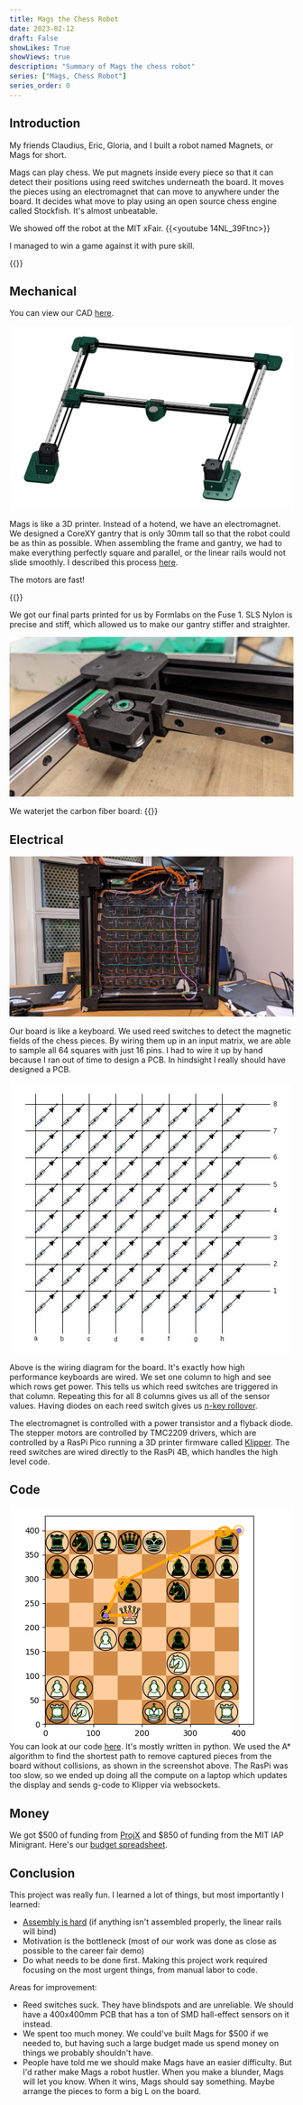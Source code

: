 ```yaml
---
title: Mags the Chess Robot
date: 2023-02-12
draft: False
showLikes: True
showViews: true
description: "Summary of Mags the chess robot"
series: ["Mags, Chess Robot"]
series_order: 0
---
```

## Introduction

My friends Claudius, Eric, Gloria, and I built a robot named Magnets, or Mags for short. 

Mags can play chess. We put magnets inside every piece so that it can detect their positions using reed switches underneath the board. It moves the pieces using an electromagnet that can move to anywhere under the board. It decides what move to play using an open source chess engine called Stockfish. It's almost unbeatable.

We showed off the robot at the MIT xFair.
{{<youtube 14NL_39Ftnc>}}

I managed to win a game against it with pure skill.

{{<youtube _3VSHdZMGXc>}}

## Mechanical

You can view our CAD [here](https://cad.onshape.com/documents/2f3e28006e5b2cd6cd052bed/w/872351ec056974a435282c6c/e/d98ee53972011595aca895ee?renderMode=0&uiState=63c3c2efbb8ec706e89127de). 

![CAD](images/mags_gantry.png)

Mags is like a 3D printer. Instead of a hotend, we have an electromagnet. We designed a CoreXY gantry that is only 30mm tall so that the robot could be as thin as possible. When assembling the frame and gantry, we had to make everything perfectly square and parallel, or the linear rails would not slide smoothly. I described this process [here](https://kogappa.com/posts/mags_assembly).

The motors are fast!

{{<youtube V1EFO8Y7cPw>}}

We got our final parts printed for us by Formlabs on the Fuse 1. SLS Nylon is precise and stiff, which allowed us to make our gantry stiffer and straighter.

![Formlabs parts](images/mags_formlabs.jpg)

We waterjet the carbon fiber board:
{{<youtube _lpElcSVjb8>}}

## Electrical
![underside](images/mags_underside.jpg)

Our board is like a keyboard. We used reed switches to detect the magnetic fields of the chess pieces. By wiring them up in an input matrix, we are able to sample all 64 squares with just 16 pins. I had to wire it up by hand because I ran out of time to design a PCB. In hindsight I really should have designed a PCB.

![Input Matrix](images/input_matrix.jpg)

Above is the wiring diagram for the board. It's exactly how high performance keyboards are wired. We set one column to high and see which rows get power. This tells us which reed switches are triggered in that column. Repeating this for all 8 columns gives us all of the sensor values. Having diodes on each reed switch gives us [n-key rollover](https://en.wikipedia.org/wiki/Key_rollover).

The electromagnet is controlled with a power transistor and a flyback diode. The stepper motors are controlled by TMC2209 drivers, which are controlled by a RasPi Pico running a 3D printer firmware called [Klipper](https://www.klipper3d.org/). The reed switches are wired directly to the RasPi 4B, which handles the high level code.

## Code
![Path Planning](images/path_planning.png)
You can look at our code [here](https://github.com/cttdev/mags). It's mostly written in python. We used the A* algorithm to find the shortest path to remove captured pieces from the board without collisions, as shown in the screenshot above. The RasPi was too slow, so we ended up doing all the compute on a laptop which updates the display and sends g-code to Klipper via websockets.

## Money
We got $500 of funding from [ProjX](https://projx.mit.edu) and $850 of funding from the MIT IAP Minigrant. Here's our [budget spreadsheet](https://docs.google.com/spreadsheets/d/1yqGCbEJ-lgLs7kG5b4U-4LM2qvh067T2bJkhiu7EdD8/edit?usp=sharing). 

## Conclusion
This project was really fun. I learned a lot of things, but most importantly I learned:
 - [Assembly is hard](https://kogappa.com/posts/mags_assembly) (if anything isn't assembled properly, the linear rails will bind)
 - Motivation is the bottleneck (most of our work was done as close as possible to the career fair demo)
 - Do what needs to be done first. Making this project work required focusing on the most urgent things, from manual labor to code.
 
Areas for improvement:
 - Reed switches suck. They have blindspots and are unreliable. We should have a 400x400mm PCB that has a ton of SMD hall-effect sensors on it instead.
 - We spent too much money. We could've built Mags for $500 if we needed to, but having such a large budget made us spend money on things we probably shouldn't have.
 - People have told me we should make Mags have an easier difficulty. But I'd rather make Mags a robot hustler. When you make a blunder, Mags will let you know. When it wins, Mags should say something. Maybe arrange the pieces to form a big L on the board.